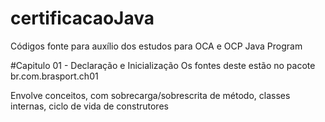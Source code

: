 # certificacaoJava
Códigos fonte para auxílio dos estudos para OCA e OCP Java Program

#Capitulo 01 - Declaração e Inicialização
Os fontes deste estão no pacote br.com.brasport.ch01

Envolve conceitos, com sobrecarga/sobrescrita de método, classes internas,
ciclo de vida de construtores
